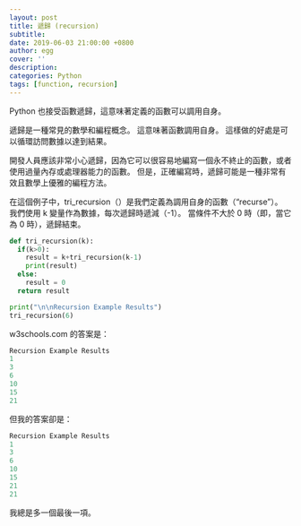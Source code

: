 ```yaml
---
layout: post
title: 遞歸 (recursion)
subtitle:
date: 2019-06-03 21:00:00 +0800
author: egg
cover: ''
description:
categories: Python
tags: [function, recursion] 
---
```


Python 也接受函數遞歸，這意味著定義的函數可以調用自身。

遞歸是一種常見的數學和編程概念。 這意味著函數調用自身。 這樣做的好處是可以循環訪問數據以達到結果。

開發人員應該非常小心遞歸，因為它可以很容易地編寫一個永不終止的函數，或者使用過量內存或處理器能力的函數。 但是，正確編寫時，遞歸可能是一種非常有效且數學上優雅的編程方法。

在這個例子中，tri_recursion（）是我們定義為調用自身的函數（“recurse”）。 我們使用 k 變量作為數據，每次遞歸時遞減（-1）。 當條件不大於 0 時（即，當它為 0 時），遞歸結束。


```python
def tri_recursion(k):
  if(k>0):
    result = k+tri_recursion(k-1)
    print(result)
  else:
    result = 0
  return result

print("\n\nRecursion Example Results")
tri_recursion(6)
```

w3schools.com 的答案是：
```python
Recursion Example Results
1
3
6
10
15
21
```

但我的答案卻是：
```python
Recursion Example Results
1
3
6
10
15
21
21
```
我總是多一個最後一項。
